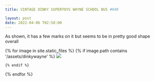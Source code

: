 ```yaml
---
title: VINTAGE DINKY SUPERTOYS WAYNE SCHOOL BUS #949

layout: post
date: 2022-04-06 T02:58:00
---
```


As shown, it has a few marks on it but seems to be in pretty good shape overall


<div class="image-gallery">
  {% for image in site.static_files %}
    {% if image.path contains '/assets/dinkywayne' %}
     <a href="{{image.path}}">  <img src="{{ image.path  | resize: "800x800" }}"></a>

    {% endif %}
  {% endfor %}
</div>
